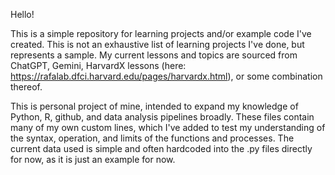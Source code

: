 Hello!

This is a simple repository for learning projects and/or example code I've created. This is not an exhaustive list of learning projects I've done, but represents a sample. My current lessons and topics are sourced from ChatGPT, Gemini, HarvardX lessons (here: https://rafalab.dfci.harvard.edu/pages/harvardx.html), or some combination thereof.  
 

This is personal project of mine, intended to expand my knowledge of Python, R, github, and data analysis pipelines broadly. These files contain many of my own custom lines, which I've added to test my understanding of the syntax, operation, and limits of the functions and processes. The current data used is simple and often hardcoded into the .py files directly for now, as it is just an example for now.  
